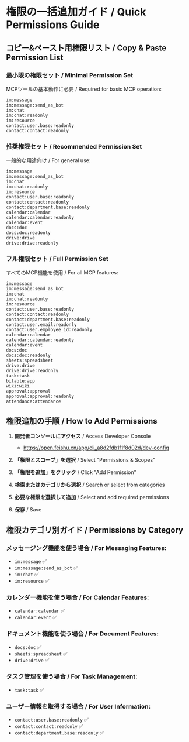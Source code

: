 # 権限の一括追加ガイド / Quick Permissions Guide

## コピー&ペースト用権限リスト / Copy & Paste Permission List

### 最小限の権限セット / Minimal Permission Set
MCPツールの基本動作に必要 / Required for basic MCP operation:

```
im:message
im:message:send_as_bot
im:chat
im:chat:readonly
im:resource
contact:user.base:readonly
contact:contact:readonly
```

### 推奨権限セット / Recommended Permission Set
一般的な用途向け / For general use:

```
im:message
im:message:send_as_bot
im:chat
im:chat:readonly
im:resource
contact:user.base:readonly
contact:contact:readonly
contact:department.base:readonly
calendar:calendar
calendar:calendar:readonly
calendar:event
docs:doc
docs:doc:readonly
drive:drive
drive:drive:readonly
```

### フル権限セット / Full Permission Set
すべてのMCP機能を使用 / For all MCP features:

```
im:message
im:message:send_as_bot
im:chat
im:chat:readonly
im:resource
contact:user.base:readonly
contact:contact:readonly
contact:department.base:readonly
contact:user.email:readonly
contact:user.employee_id:readonly
calendar:calendar
calendar:calendar:readonly
calendar:event
docs:doc
docs:doc:readonly
sheets:spreadsheet
drive:drive
drive:drive:readonly
task:task
bitable:app
wiki:wiki
approval:approval
approval:approval:readonly
attendance:attendance
```

## 権限追加の手順 / How to Add Permissions

1. **開発者コンソールにアクセス** / Access Developer Console
   - https://open.feishu.cn/app/cli_a8d2fdb1f1f8d02d/dev-config

2. **「権限とスコープ」を選択** / Select "Permissions & Scopes"

3. **「権限を追加」をクリック** / Click "Add Permission"

4. **検索またはカテゴリから選択** / Search or select from categories

5. **必要な権限を選択して追加** / Select and add required permissions

6. **保存** / Save

## 権限カテゴリ別ガイド / Permissions by Category

### メッセージング機能を使う場合 / For Messaging Features:
- `im:message` ✅
- `im:message:send_as_bot` ✅
- `im:chat` ✅
- `im:resource` ✅

### カレンダー機能を使う場合 / For Calendar Features:
- `calendar:calendar` ✅
- `calendar:event` ✅

### ドキュメント機能を使う場合 / For Document Features:
- `docs:doc` ✅
- `sheets:spreadsheet` ✅
- `drive:drive` ✅

### タスク管理を使う場合 / For Task Management:
- `task:task` ✅

### ユーザー情報を取得する場合 / For User Information:
- `contact:user.base:readonly` ✅
- `contact:contact:readonly` ✅
- `contact:department.base:readonly` ✅